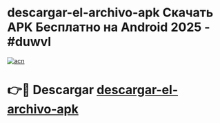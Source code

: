 # descargar-el-archivo-apk Скачать APK Бесплатно на Android 2025 - #duwvl

[![acn](https://github.com/user-attachments/assets/0f9c940e-d8b0-45ae-aac7-cd30a18b3e1c)](https://apps.freeplayer.one?title=descargar-el-archivo-apk&ref=9RF)

# 👉🔴 Descargar [descargar-el-archivo-apk](https://apps.freeplayer.one?title=descargar-el-archivo-apk&ref=9RF)